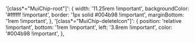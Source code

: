   '[class*="MuiChip-root"]': {
            width: '11.25rem !important',
            backgroundColor: '#ffffff !important',
            border: '1px solid #004b98 !important',
            marginBottom: '1rem !important',
          },
          '[class*="MuiChip-deleteIcon"]': {
            position: 'relative !important',
            bottom: '1rem !important',
            left: '3.8rem !important',
            color: '#004b98 !important',
          },
